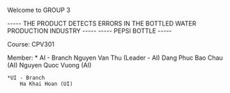 Welcome to GROUP 3

----- THE PRODUCT DETECTS ERRORS IN THE BOTTLED WATER PRODUCTION INDUSTRY -----
                        ----- PEPSI BOTTLE -----

Course: CPV301

Member:
    * AI - Branch
        Nguyen Van Thu (Leader - AI)
        Dang Phuc Bao Chau (AI)
        Nguyen Quoc Vuong (AI)

    *UI - Branch
        Ha Khai Hoan (UI)